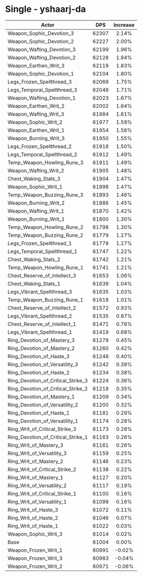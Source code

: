 # Single - yshaarj-da
| Actor | DPS | Increase |
|---|:---:|:---:|
|Weapon_Sophic_Devotion_3|62307|2.14%|
|Weapon_Sophic_Devotion_2|62227|2.00%|
|Weapon_Wafting_Devotion_3|62199|1.96%|
|Weapon_Wafting_Devotion_2|62128|1.84%|
|Weapon_Earthen_Writ_3|62119|1.83%|
|Weapon_Sophic_Devotion_1|62104|1.80%|
|Legs_Frozen_Spellthread_3|62069|1.75%|
|Legs_Temporal_Spellthread_3|62048|1.71%|
|Weapon_Wafting_Devotion_1|62023|1.67%|
|Weapon_Earthen_Writ_2|62002|1.64%|
|Weapon_Wafting_Writ_3|61984|1.61%|
|Weapon_Sophic_Writ_2|61977|1.59%|
|Weapon_Earthen_Writ_1|61954|1.56%|
|Weapon_Burning_Writ_3|61950|1.55%|
|Legs_Frozen_Spellthread_2|61918|1.50%|
|Legs_Temporal_Spellthread_2|61912|1.49%|
|Temp_Weapon_Howling_Rune_3|61911|1.49%|
|Weapon_Wafting_Writ_2|61905|1.48%|
|Chest_Waking_Stats_3|61904|1.47%|
|Weapon_Sophic_Writ_1|61898|1.47%|
|Temp_Weapon_Buzzing_Rune_3|61893|1.46%|
|Weapon_Burning_Writ_2|61886|1.45%|
|Weapon_Wafting_Writ_1|61870|1.42%|
|Weapon_Burning_Writ_1|61800|1.30%|
|Temp_Weapon_Howling_Rune_2|61798|1.30%|
|Temp_Weapon_Buzzing_Rune_2|61779|1.27%|
|Legs_Frozen_Spellthread_1|61778|1.27%|
|Legs_Temporal_Spellthread_1|61747|1.22%|
|Chest_Waking_Stats_2|61742|1.21%|
|Temp_Weapon_Howling_Rune_1|61741|1.21%|
|Chest_Reserve_of_Intellect_3|61653|1.06%|
|Chest_Waking_Stats_1|61639|1.04%|
|Legs_Vibrant_Spellthread_3|61635|1.03%|
|Temp_Weapon_Buzzing_Rune_1|61618|1.01%|
|Chest_Reserve_of_Intellect_2|61572|0.93%|
|Legs_Vibrant_Spellthread_2|61535|0.87%|
|Chest_Reserve_of_Intellect_1|61471|0.76%|
|Legs_Vibrant_Spellthread_1|61419|0.68%|
|Ring_Devotion_of_Mastery_3|61279|0.45%|
|Ring_Devotion_of_Mastery_2|61260|0.42%|
|Ring_Devotion_of_Haste_3|61248|0.40%|
|Ring_Devotion_of_Versatility_3|61242|0.39%|
|Ring_Devotion_of_Haste_2|61234|0.38%|
|Ring_Devotion_of_Critical_Strike_3|61224|0.36%|
|Ring_Devotion_of_Critical_Strike_2|61218|0.35%|
|Ring_Devotion_of_Mastery_1|61209|0.34%|
|Ring_Devotion_of_Versatility_2|61200|0.32%|
|Ring_Devotion_of_Haste_1|61181|0.29%|
|Ring_Devotion_of_Versatility_1|61174|0.28%|
|Ring_Writ_of_Critical_Strike_3|61173|0.28%|
|Ring_Devotion_of_Critical_Strike_1|61163|0.26%|
|Ring_Writ_of_Mastery_3|61161|0.26%|
|Ring_Writ_of_Versatility_3|61159|0.25%|
|Ring_Writ_of_Mastery_2|61146|0.23%|
|Ring_Writ_of_Critical_Strike_2|61138|0.22%|
|Ring_Writ_of_Mastery_1|61127|0.20%|
|Ring_Writ_of_Versatility_2|61117|0.19%|
|Ring_Writ_of_Critical_Strike_1|61100|0.16%|
|Ring_Writ_of_Versatility_1|61099|0.16%|
|Ring_Writ_of_Haste_3|61072|0.11%|
|Ring_Writ_of_Haste_2|61046|0.07%|
|Ring_Writ_of_Haste_1|61022|0.03%|
|Weapon_Sophic_Writ_3|61014|0.02%|
|Base|61004|0.00%|
|Weapon_Frozen_Writ_1|60991|-0.02%|
|Weapon_Frozen_Writ_3|60983|-0.04%|
|Weapon_Frozen_Writ_2|60971|-0.06%|
